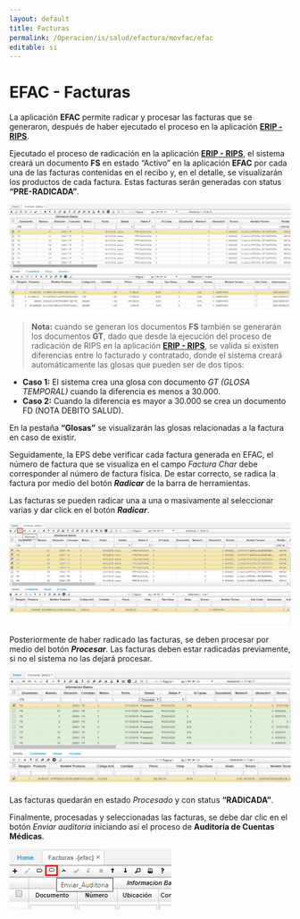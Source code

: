 ```yaml
---
layout: default
title: Facturas
permalink: /Operacion/is/salud/efactura/movfac/efac
editable: si
---
```


# EFAC - Facturas  

La aplicación **EFAC** permite radicar y procesar las facturas que se generaron, después de haber ejecutado el proceso en la aplicación [**ERIP - RIPS**](http://docs.oasiscom.com/Operacion/is/salud/efactura/profac/erip).  


Ejecutado el proceso de radicación en la aplicación [**ERIP - RIPS**](http://docs.oasiscom.com/Operacion/is/salud/efactura/profac/erip), el sistema creará un documento **FS** en estado “Activo” en la aplicación **EFAC** por cada una de las facturas contenidas en el recibo y, en el detalle, se visualizarán los productos de cada factura. Estas facturas serán generadas con status **“PRE-RADICADA”**.  

![](efac.png)


> **Nota:** cuando se generan los documentos **FS** también se generarán los documentos **GT**, dado que desde la ejecución del proceso de radicación de RIPS en la aplicación [**ERIP - RIPS**](http://docs.oasiscom.com/Operacion/is/salud/efactura/profac/erip), se valida si existen diferencias entre lo facturado y contratado, donde el sistema creará automáticamente las glosas que pueden ser de dos tipos:

* **Caso 1:** El sistema crea una glosa con documento _GT (GLOSA TEMPORAL)_ cuando la diferencia es menos a 30.000.  
* **Caso 2:** Cuando la diferencia es mayor a 30.000 se crea un documento FD (NOTA DEBITO SALUD).  

En la pestaña **“Glosas”** se visualizarán las glosas relacionadas a la factura en caso de existir.  

Seguidamente, la EPS debe verificar cada factura generada en EFAC, el número de factura que se visualiza en el campo _Factura Char_ debe corresponder al número de factura física. De estar correcto, se radica la factura por medio del botón **_Radicar_** de la barra de herramientas.  

Las facturas se pueden radicar una a una o masivamente al seleccionar varias y dar click en el botón **_Radicar_**.  

![](efac1.png)

Posteriormente de haber radicado las facturas, se deben procesar por medio del botón **_Procesar_**. Las facturas deben estar radicadas previamente, si no el sistema no las dejará procesar.  

![](efac2.png)

Las facturas quedarán en estado _Procesado_ y con status **“RADICADA”**.  

Finalmente, procesadas y seleccionadas las facturas, se debe dar clic en el botón _Enviar auditoria_ iniciando así el proceso de **Auditoría de Cuentas Médicas**.  

![](efac3.png)